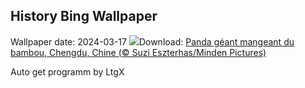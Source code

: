 ## History Bing Wallpaper
Wallpaper date: 2024-03-17
![](https://www.bing.com/th?id=OHR.BambooPanda_FR-CA8643351568_UHD.jpg&w=1000)Download: [Panda géant mangeant du bambou, Chengdu, Chine (© Suzi Eszterhas/Minden Pictures)](https://www.bing.com/th?id=OHR.BambooPanda_FR-CA8643351568_UHD.jpg)

Auto get programm by LtgX
